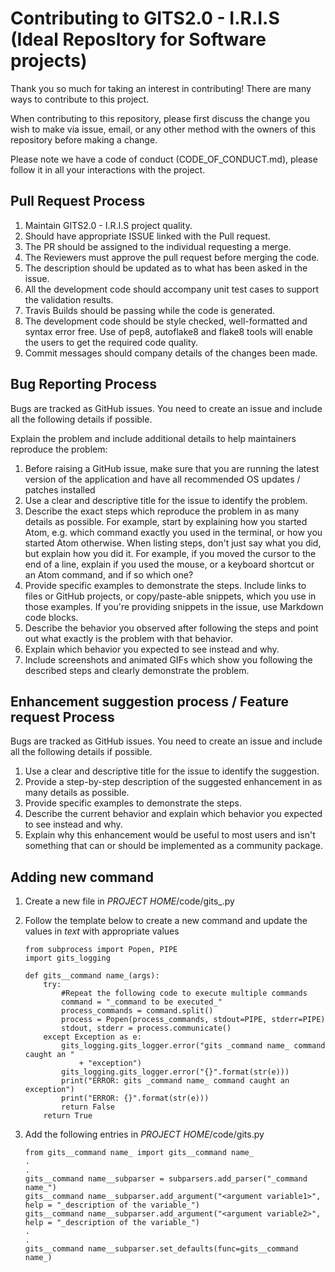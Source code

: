 # Contributing to GITS2.0 - I.R.I.S (Ideal ReposItory for Software projects)

Thank you so much for taking an interest in contributing! There are many ways to contribute to this project.

When contributing to this repository, please first discuss the change you wish to make via issue,
email, or any other method with the owners of this repository before making a change.

Please note we have a code of conduct (CODE_OF_CONDUCT.md), please follow it in all your interactions with the project.

## Pull Request Process

1. Maintain GITS2.0 - I.R.I.S project quality.
2. Should have appropriate ISSUE linked with the Pull request.
3. The PR should be assigned to the individual requesting a merge.
4. The Reviewers must approve the pull request before merging the code.
5. The description should be updated as to what has been asked in the issue.
6. All the development code should accompany unit test cases to support the validation results.
7. Travis Builds should be passing while the code is generated.
8. The development code should be style checked, well-formatted and syntax error free. Use of pep8, autoflake8 and flake8 tools will enable the users to get the required code quality.
9. Commit messages should company details of the changes been made.

## Bug Reporting Process

Bugs are tracked as GitHub issues. You need to create an issue and include all the following details if possible.

Explain the problem and include additional details to help maintainers reproduce the problem:

1. Before raising a GitHub issue, make sure that you are running the latest version of the application and have all recommended OS updates / patches installed
2. Use a clear and descriptive title for the issue to identify the problem.
3. Describe the exact steps which reproduce the problem in as many details as possible. For example, start by explaining how you started Atom, e.g. which command exactly you used in the terminal, or how you started Atom otherwise. When listing steps, don't just say what you did, but explain how you did it. For example, if you moved the cursor to the end of a line, explain if you used the mouse, or a keyboard shortcut or an Atom command, and if so which one?
4. Provide specific examples to demonstrate the steps. Include links to files or GitHub projects, or copy/paste-able snippets, which you use in those examples. If you're providing snippets in the issue, use Markdown code blocks.
5. Describe the behavior you observed after following the steps and point out what exactly is the problem with that behavior.
6. Explain which behavior you expected to see instead and why.
7. Include screenshots and animated GIFs which show you following the described steps and clearly demonstrate the problem.

## Enhancement suggestion process / Feature request Process

Bugs are tracked as GitHub issues. You need to create an issue and include all the following details if possible.

1. Use a clear and descriptive title for the issue to identify the suggestion.
2. Provide a step-by-step description of the suggested enhancement in as many details as possible.
3. Provide specific examples to demonstrate the steps.
4. Describe the current behavior and explain which behavior you expected to see instead and why.
5. Explain why this enhancement would be useful to most users and isn't something that can or should be implemented as a community package.

## Adding new command

1. Create a new file in _PROJECT HOME_/code/gits\_<command name>.py
2. Follow the template below to create a new command and update the values in
   _text_ with appropriate values

   ```
   from subprocess import Popen, PIPE
   import gits_logging

   def gits__command name_(args):
       try:
           #Repeat the following code to execute multiple commands
           command = "_command to be executed_"
           process_commands = command.split()
           process = Popen(process_commands, stdout=PIPE, stderr=PIPE)
           stdout, stderr = process.communicate()
       except Exception as e:
           gits_logging.gits_logger.error("gits _command name_ command caught an "
               + "exception")
           gits_logging.gits_logger.error("{}".format(str(e)))
           print("ERROR: gits _command name_ command caught an exception")
           print("ERROR: {}".format(str(e)))
           return False
       return True
   ```

3. Add the following entries in _PROJECT HOME_/code/gits.py

   ```
   from gits__command name_ import gits__command name_
   .
   .
   gits__command name__subparser = subparsers.add_parser("_command name_")
   gits__command name__subparser.add_argument("<argument variable1>", help = "_description of the variable_")
   gits__command name__subparser.add_argument("<argument variable2>", help = "_description of the variable_")
   .
   .
   gits__command name__subparser.set_defaults(func=gits__command name_)
   ```
